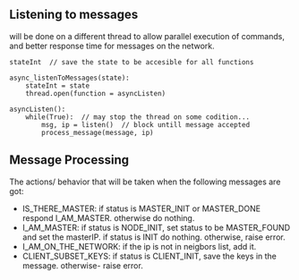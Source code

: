

## Listening to messages
will be done on a different thread to allow parallel execution of commands, and better response time for messages on the network.
```
stateInt  // save the state to be accesible for all functions

async_listenToMessages(state):
	stateInt = state
	thread.open(function = asyncListen)

asyncListen():
	while(True):  // may stop the thread on some codition...
		msg, ip = listen()  // block untill message accepted
		process_message(message, ip)
```

## Message Processing
The actions/ behavior that will be taken when the following messages are got:

- IS_THERE_MASTER: if status is MASTER_INIT or MASTER_DONE respond I_AM_MASTER. otherwise do nothing.
- I_AM_MASTER: if status is NODE_INIT, set status to be MASTER_FOUND and set the masterIP. if status is INIT do nothing. otherwise, raise error.
- I_AM_ON_THE_NETWORK: if the ip is not in neigbors list, add it.
- CLIENT_SUBSET_KEYS: if status is CLIENT_INIT, save the keys in the message. otherwise- raise error.
